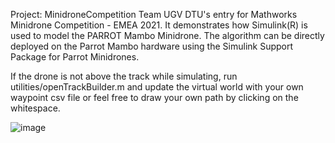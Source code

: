 Project: MinidroneCompetition
Team UGV DTU's entry for Mathworks Minidrone Competition - EMEA 2021. It demonstrates how Simulink(R) is used to model the PARROT Mambo Minidrone. The algorithm can be directly deployed on the Parrot Mambo hardware using the Simulink Support Package for Parrot Minidrones.

If the drone is not above the track while simulating,
run utilities/openTrackBuilder.m and update the virtual world with your own waypoint csv file or feel free to draw your own path by clicking on the whitespace.

![image](https://user-images.githubusercontent.com/54477816/129489560-88abf18a-41c1-4cda-b830-351a87112490.png)
